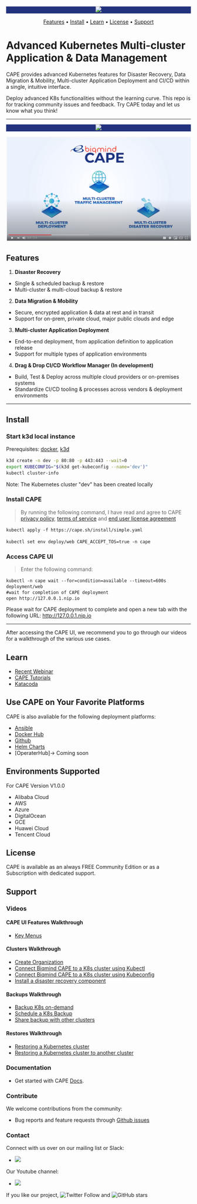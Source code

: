 <p align="center" style="background-color:#23327c">
  <img src="https://biqmind.com/wp-content/uploads/2020/07/CAPE-4CLogo-Hor.png"/>
</p>
<p align="center">
  <a href="#features">Features</a> •
  <a href="#install">Install</a> •
  <a href="#Learn">Learn</a> •
  <a href="#license">License</a> •
  <a href="#support">Support</a> 

</p>

# Advanced Kubernetes Multi-cluster Application & Data Management

CAPE provides advanced Kubernetes features for Disaster Recovery, Data Migration & Mobility, Multi-cluster Application Deployment and CI/CD within a single, intuitive interface.

Deploy advanced K8s functionalities without the learning curve. This repo is for tracking community issues and feedback. Try CAPE today and let us know what you think!

<hr/>

<p align="center" style="background-color:#23327c">
  <img src="https://biqmind.com/wp-content/uploads/2020/07/CAPEReadmeDashboard.png" />
</p>

[![CAPE](assets/youtube-cape.png)](https://youtu.be/4KJt8NXTO8E "CAPE INTRO")


## Features

1. <b>Disaster Recovery</b>
- Single & scheduled backup & restore 
- Multi-cluster & multi-cloud backup & restore 
 
2. <b>Data Migration & Mobility</b>
- Secure, encrypted application & data at rest and in transit
- Support for on-prem, private cloud, major public clouds and edge

3. <b>Multi-cluster Application Deployment</b>
- End-to-end deployment, from application definition to application release
- Support for multiple types of application environments

4. <b>Drag & Drop CI/CD Workflow Manager (In development)</b>
- Build, Test & Deploy across multiple cloud providers or on-premises systems
- Standardize CI/CD tooling & processes across vendors & deployment environments

<hr /> 

## Install

### Start k3d local instance
Prerequisites: [docker](https://docs.docker.com/get-docker/), [k3d](https://github.com/rancher/k3d)
```sh
k3d create -n dev -p 80:80 -p 443:443 --wait=0
export KUBECONFIG="$(k3d get-kubeconfig --name='dev')"
kubectl cluster-info
````
Note: The Kubernetes cluster "dev" has been created locally

### Install CAPE
> By running the following command, I have read and agree to CAPE [privacy policy](https://biqmind.com/privacy-policy/), [terms of service](https://biqmind.com/terms-of-service/) and [end user license agreement](https://biqmind.com/end-user-license-agreement/)
```
kubectl apply -f https://cape.sh/install/simple.yaml

kubectl set env deploy/web CAPE_ACCEPT_TOS=true -n cape
```

### Access CAPE UI
> Enter the following command:
```
kubectl -n cape wait --for=condition=available --timeout=600s deployment/web
#wait for completion of CAPE deployment
open http://127.0.0.1.nip.io
```
Please wait for CAPE deployment to complete and open a new tab with the following URL: http://127.0.0.1.nip.io

<hr />

After accessing the CAPE UI, we recommend you to go through our videos for a walkthrough of the various use cases. 

## Learn

- [Recent Webinar](https://www.youtube.com/watch?v=JHP9zgv75ls)
- [CAPE Tutorials](https://www.youtube.com/watch?v=S551qxe9vCg&list=PLByzHLEsOQEB01EIybmgfcrBMO6WNFYZL)
- [Katacoda](https://katacoda.com/cape/courses/trycape/) 

## Use CAPE on Your Favorite Platforms
CAPE is also avaliable for the following deployment platforms:
- [Ansible](https://galaxy.ansible.com/biqmind_cloudnative/cape_ansible)
- [Docker Hub](https://hub.docker.com/u/capesh)
- [Github](https://github.com/cape-sh/cape-docker)
- [Helm Charts](https://hub.helm.sh/charts/cape/cape)
- [OperaterHub]-> Coming soon

## Environments Supported

For CAPE Version V1.0.0
- Alibaba Cloud
- AWS
- Azure
- DigitalOcean
- GCE
- Huawei Cloud
- Tencent Cloud

## License
CAPE is available as an always FREE Community Edition or as a Subscription with dedicated support.


## Support

### Videos

#### CAPE UI Features Walkthrough
- [Key Menus](https://www.youtube.com/watch?v=S551qxe9vCg)

#### Clusters Walkthrough
- [Create Organization](https://www.youtube.com/watch?v=rjfZ_Av-Mxg)
- [Connect Biqmind CAPE to a K8s cluster using Kubectl](https://www.youtube.com/watch?v=CSW4IrjyGro)
- [Connect Biqmind CAPE to a K8s cluster using Kubeconfig](https://www.youtube.com/watch?v=pvfDTnu-HLI)
- [Install a disaster recovery component](https://www.youtube.com/watch?v=74t6jKB9G3E)

#### Backups Walkthrough
- [Backup K8s on-demand](https://www.youtube.com/watch?v=MOPtRTeG8sw)
- [Schedule a K8s Backup](https://www.youtube.com/watch?v=CkIVZdmWXiQ)
- [Share backup with other clusters](https://www.youtube.com/watch?v=tnyNPynPLJI)

#### Restores Walkthrough
- [Restoring a Kubernetes cluster](https://www.youtube.com/watch?v=Xf0TkzudUF0)
- [Restoring a Kubernetes cluster to another cluster](https://www.youtube.com/watch?v=dhBnUgfTsh4)

### Documentation
- Get started with CAPE [Docs](https://docs.cape.sh/docs/).

### Contribute
We welcome contributions from the community:
- Bug reports and feature requests through [Github issues](https://github.com/cape-sh/cape/issues/new)

### Contact
Connect with us over on our mailing list or Slack:
- [<img src="https://img.shields.io/badge/Slack-CAPE-brightgreen">](https://capesh.slack.com)

Our Youtube channel:
- [<img src="https://img.shields.io/badge/Youtube-Biqmind-blue">](https://www.youtube.com/channel/UCSXtrXokSgbZuSz7qgu3VHw)

If you like our project,
![Twitter Follow](https://img.shields.io/twitter/follow/CapeSuperhero?style=social) and 
![GitHub stars](https://img.shields.io/github/stars/cape-sh/cape?style=social)  

